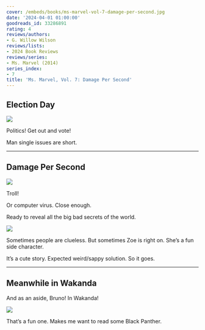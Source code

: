 ```yaml
---
cover: /embeds/books/ms-marvel-vol-7-damage-per-second.jpg
date: '2024-04-01 01:00:00'
goodreads_id: 33286891
rating: 4
reviews/authors:
- G. Willow Wilson
reviews/lists:
- 2024 Book Reviews
reviews/series:
- Ms. Marvel (2014)
series_index:
- 7
title: 'Ms. Marvel, Vol. 7: Damage Per Second'
---
```


## Election Day

![](/embeds/books/attachments/ms-marvel-2014-v7-textbundle-be4695.jpeg)

Politics! Get out and vote!

Man single issues are short. 

- - -

## Damage Per Second

![](/embeds/books/attachments/ms-marvel-2014-v7-textbundle-a33f12.jpeg)

Troll!

Or computer virus. Close enough. 

Ready to reveal all the big bad secrets of the world. 

![](/embeds/books/attachments/ms-marvel-2014-v7-textbundle-7cf2e1.jpeg)

Sometimes people are clueless. But sometimes Zoe is right on. She’s a fun side character. 

It’s a cute story. Expected weird/sappy solution. So it goes. 

- - -

## Meanwhile in Wakanda

And as an aside, Bruno! In Wakanda!

![](/embeds/books/attachments/ms-marvel-2014-v7-textbundle-4fb109.jpeg)

That’s a fun one. Makes me want to read some Black Panther. 
